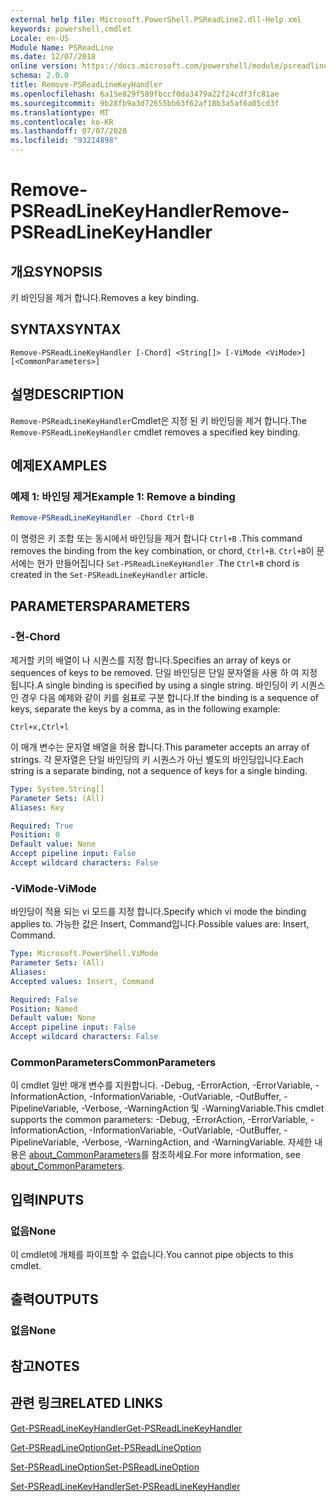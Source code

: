 ```yaml
---
external help file: Microsoft.PowerShell.PSReadLine2.dll-Help.xml
keywords: powershell,cmdlet
Locale: en-US
Module Name: PSReadLine
ms.date: 12/07/2018
online version: https://docs.microsoft.com/powershell/module/psreadline/remove-psreadlinekeyhandler?view=powershell-6&WT.mc_id=ps-gethelp
schema: 2.0.0
title: Remove-PSReadLineKeyHandler
ms.openlocfilehash: 6a15e829f589fbccf0da3479a22f24cdf3fc81ae
ms.sourcegitcommit: 9b28fb9a3d72655bb63f62af18b3a5af6a05cd3f
ms.translationtype: MT
ms.contentlocale: ko-KR
ms.lasthandoff: 07/07/2020
ms.locfileid: "93214898"
---
```

# <span data-ttu-id="6089d-103">Remove-PSReadLineKeyHandler</span><span class="sxs-lookup"><span data-stu-id="6089d-103">Remove-PSReadLineKeyHandler</span></span>

## <span data-ttu-id="6089d-104">개요</span><span class="sxs-lookup"><span data-stu-id="6089d-104">SYNOPSIS</span></span>
<span data-ttu-id="6089d-105">키 바인딩을 제거 합니다.</span><span class="sxs-lookup"><span data-stu-id="6089d-105">Removes a key binding.</span></span>

## <span data-ttu-id="6089d-106">SYNTAX</span><span class="sxs-lookup"><span data-stu-id="6089d-106">SYNTAX</span></span>

```
Remove-PSReadLineKeyHandler [-Chord] <String[]> [-ViMode <ViMode>] [<CommonParameters>]
```

## <span data-ttu-id="6089d-107">설명</span><span class="sxs-lookup"><span data-stu-id="6089d-107">DESCRIPTION</span></span>

<span data-ttu-id="6089d-108">`Remove-PSReadLineKeyHandler`Cmdlet은 지정 된 키 바인딩을 제거 합니다.</span><span class="sxs-lookup"><span data-stu-id="6089d-108">The `Remove-PSReadLineKeyHandler` cmdlet removes a specified key binding.</span></span>

## <span data-ttu-id="6089d-109">예제</span><span class="sxs-lookup"><span data-stu-id="6089d-109">EXAMPLES</span></span>

### <span data-ttu-id="6089d-110">예제 1: 바인딩 제거</span><span class="sxs-lookup"><span data-stu-id="6089d-110">Example 1: Remove a binding</span></span>

```powershell
Remove-PSReadLineKeyHandler -Chord Ctrl+B
```

<span data-ttu-id="6089d-111">이 명령은 키 조합 또는 동시에서 바인딩을 제거 합니다 `Ctrl+B` .</span><span class="sxs-lookup"><span data-stu-id="6089d-111">This command removes the binding from the key combination, or chord, `Ctrl+B`.</span></span> <span data-ttu-id="6089d-112">`Ctrl+B`이 문서에는 현가 만들어집니다 `Set-PSReadLineKeyHandler` .</span><span class="sxs-lookup"><span data-stu-id="6089d-112">The `Ctrl+B` chord is created in the `Set-PSReadLineKeyHandler` article.</span></span>

## <span data-ttu-id="6089d-113">PARAMETERS</span><span class="sxs-lookup"><span data-stu-id="6089d-113">PARAMETERS</span></span>

### <span data-ttu-id="6089d-114">-현</span><span class="sxs-lookup"><span data-stu-id="6089d-114">-Chord</span></span>

<span data-ttu-id="6089d-115">제거할 키의 배열이 나 시퀀스를 지정 합니다.</span><span class="sxs-lookup"><span data-stu-id="6089d-115">Specifies an array of keys or sequences of keys to be removed.</span></span> <span data-ttu-id="6089d-116">단일 바인딩은 단일 문자열을 사용 하 여 지정 됩니다.</span><span class="sxs-lookup"><span data-stu-id="6089d-116">A single binding is specified by using a single string.</span></span> <span data-ttu-id="6089d-117">바인딩이 키 시퀀스 인 경우 다음 예제와 같이 키를 쉼표로 구분 합니다.</span><span class="sxs-lookup"><span data-stu-id="6089d-117">If the binding is a sequence of keys, separate the keys by a comma, as in the following example:</span></span>

`Ctrl+x,Ctrl+l`

<span data-ttu-id="6089d-118">이 매개 변수는 문자열 배열을 허용 합니다.</span><span class="sxs-lookup"><span data-stu-id="6089d-118">This parameter accepts an array of strings.</span></span> <span data-ttu-id="6089d-119">각 문자열은 단일 바인딩의 키 시퀀스가 아닌 별도의 바인딩입니다.</span><span class="sxs-lookup"><span data-stu-id="6089d-119">Each string is a separate binding, not a sequence of keys for a single binding.</span></span>

```yaml
Type: System.String[]
Parameter Sets: (All)
Aliases: Key

Required: True
Position: 0
Default value: None
Accept pipeline input: False
Accept wildcard characters: False
```

### <span data-ttu-id="6089d-120">-ViMode</span><span class="sxs-lookup"><span data-stu-id="6089d-120">-ViMode</span></span>

<span data-ttu-id="6089d-121">바인딩이 적용 되는 vi 모드를 지정 합니다.</span><span class="sxs-lookup"><span data-stu-id="6089d-121">Specify which vi mode the binding applies to.</span></span> <span data-ttu-id="6089d-122">가능한 값은 Insert, Command입니다.</span><span class="sxs-lookup"><span data-stu-id="6089d-122">Possible values are: Insert, Command.</span></span>

```yaml
Type: Microsoft.PowerShell.ViMode
Parameter Sets: (All)
Aliases:
Accepted values: Insert, Command

Required: False
Position: Named
Default value: None
Accept pipeline input: False
Accept wildcard characters: False
```

### <span data-ttu-id="6089d-123">CommonParameters</span><span class="sxs-lookup"><span data-stu-id="6089d-123">CommonParameters</span></span>

<span data-ttu-id="6089d-124">이 cmdlet 일반 매개 변수를 지원합니다. -Debug, -ErrorAction, -ErrorVariable, -InformationAction, -InformationVariable, -OutVariable, -OutBuffer, -PipelineVariable, -Verbose, -WarningAction 및 -WarningVariable.</span><span class="sxs-lookup"><span data-stu-id="6089d-124">This cmdlet supports the common parameters: -Debug, -ErrorAction, -ErrorVariable, -InformationAction, -InformationVariable, -OutVariable, -OutBuffer, -PipelineVariable, -Verbose, -WarningAction, and -WarningVariable.</span></span> <span data-ttu-id="6089d-125">자세한 내용은 [about_CommonParameters](http://go.microsoft.com/fwlink/?LinkID=113216)를 참조하세요.</span><span class="sxs-lookup"><span data-stu-id="6089d-125">For more information, see [about_CommonParameters](http://go.microsoft.com/fwlink/?LinkID=113216).</span></span>

## <span data-ttu-id="6089d-126">입력</span><span class="sxs-lookup"><span data-stu-id="6089d-126">INPUTS</span></span>

### <span data-ttu-id="6089d-127">없음</span><span class="sxs-lookup"><span data-stu-id="6089d-127">None</span></span>

<span data-ttu-id="6089d-128">이 cmdlet에 개체를 파이프할 수 없습니다.</span><span class="sxs-lookup"><span data-stu-id="6089d-128">You cannot pipe objects to this cmdlet.</span></span>

## <span data-ttu-id="6089d-129">출력</span><span class="sxs-lookup"><span data-stu-id="6089d-129">OUTPUTS</span></span>

### <span data-ttu-id="6089d-130">없음</span><span class="sxs-lookup"><span data-stu-id="6089d-130">None</span></span>

## <span data-ttu-id="6089d-131">참고</span><span class="sxs-lookup"><span data-stu-id="6089d-131">NOTES</span></span>

## <span data-ttu-id="6089d-132">관련 링크</span><span class="sxs-lookup"><span data-stu-id="6089d-132">RELATED LINKS</span></span>

[<span data-ttu-id="6089d-133">Get-PSReadLineKeyHandler</span><span class="sxs-lookup"><span data-stu-id="6089d-133">Get-PSReadLineKeyHandler</span></span>](Get-PSReadLineKeyHandler.md)

[<span data-ttu-id="6089d-134">Get-PSReadLineOption</span><span class="sxs-lookup"><span data-stu-id="6089d-134">Get-PSReadLineOption</span></span>](Get-PSReadLineOption.md)

[<span data-ttu-id="6089d-135">Set-PSReadLineOption</span><span class="sxs-lookup"><span data-stu-id="6089d-135">Set-PSReadLineOption</span></span>](Set-PSReadLineOption.md)

[<span data-ttu-id="6089d-136">Set-PSReadLineKeyHandler</span><span class="sxs-lookup"><span data-stu-id="6089d-136">Set-PSReadLineKeyHandler</span></span>](Set-PSReadLineKeyHandler.md)

